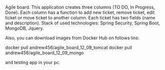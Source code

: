 
Agile board.
This application creates three columns (TO DO, In Progress, Done). Each column has a function to add new ticket, remove ticket, edit ticket
or move ticket to another column. Each ticket has two fields (name and description).
Stack of used technologies: Spring Security, Spring Boot, MongoDB, Jquery.

Also, you can download images from Docker Hub on follows lins:

docker pull andrew456/agile_board_12_09_tomcat
docker pull andrew456/agile_board_12_09_mongo
 
and testing app in your pc. 
